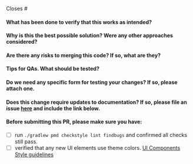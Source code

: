 Closes #

<!-- 
Thank you for contributing to ODK Collect!

Before sending this PR, please read
https://github.com/opendatakit/collect/blob/master/CONTRIBUTING.md
-->

#### What has been done to verify that this works as intended?

#### Why is this the best possible solution? Were any other approaches considered?

#### Are there any risks to merging this code? If so, what are they?

#### Tips for QAs. What should be tested?

#### Do we need any specific form for testing your changes? If so, please attach one.

#### Does this change require updates to documentation? If so, please file an issue [here]( https://github.com/opendatakit/docs/issues/new) and include the link below.

#### Before submitting this PR, please make sure you have:
- [ ] run `./gradlew pmd checkstyle lint findbugs` and confirmed all checks still pass.
- [ ] verified that any new UI elements use theme colors. [UI Components Style guidelines](https://github.com/opendatakit/collect/blob/master/CONTRIBUTING.md#ui-components-style-guidelines)

